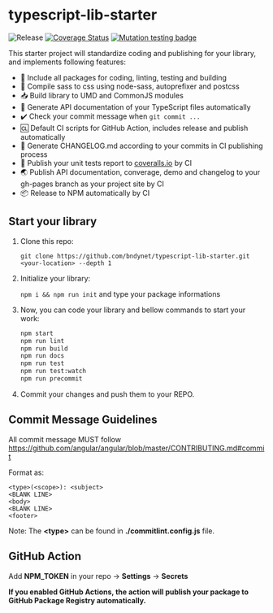 # typescript-lib-starter

![Release](https://github.com/VaclavObornik/mongodash/workflows/Release/badge.svg)
[![Coverage Status](https://coveralls.io/repos/github/VaclavObornik/mongodash/badge.svg?branch=master)](https://coveralls.io/github/VaclavObornik/mongodash?branch=master)
[![Mutation testing badge](https://img.shields.io/endpoint?style=flat&url=https%3A%2F%2Fbadge-api.stryker-mutator.io%2Fgithub.com%2FVaclavObornik%2Fmongodash%2Fmaster)](https://dashboard.stryker-mutator.io/reports/github.com/VaclavObornik/mongodash/master)

This starter project will standardize coding and publishing for your library, and implements following features:

- :school_satchel: Include all packages for coding, linting, testing and building
- :art: Compile sass to css using node-sass, autoprefixer and postcss
- :inbox_tray: Build library to UMD and CommonJS modules
- :blue_book: Generate API documentation of your TypeScript files automatically
- :heavy_check_mark: Check your commit message when `git commit ...`
- :cl: Default CI scripts for GitHub Action, includes release and publish automatically
- :bookmark: Generate CHANGELOG.md according to your commits in CI publishing process
- :book: Publish your unit tests report to [coveralls.io](https://coveralls.io/) by CI
- :earth_asia: Publish API documentation, converage, demo and changelog to your gh-pages branch as your project site by CI
- :package: Release to NPM automatically by CI
 
## Start your library

1. Clone this repo:

    `git clone https://github.com/bndynet/typescript-lib-starter.git <your-location> --depth 1`

1. Initialize your library:

    `npm i && npm run init` and type your package informations

1. Now, you can code your library and bellow commands to start your work:

    ```bash
    npm start
    npm run lint
    npm run build
    npm run docs
    npm run test
    npm run test:watch
    npm run precommit
    ```

1. Commit your changes and push them to your REPO.

## Commit Message Guidelines

All commit message MUST follow https://github.com/angular/angular/blob/master/CONTRIBUTING.md#commit

Format as:

```
<type>(<scope>): <subject>
<BLANK LINE>
<body>
<BLANK LINE>
<footer>
```

Note: The **&lt;type&gt;** can be found in **./commitlint.config.js** file.

## GitHub Action

Add **NPM_TOKEN** in your repo -> **Settings** -> **Secrets**

**If you enabled GitHub Actions, the action will publish your package to GitHub Package Registry automatically.**
